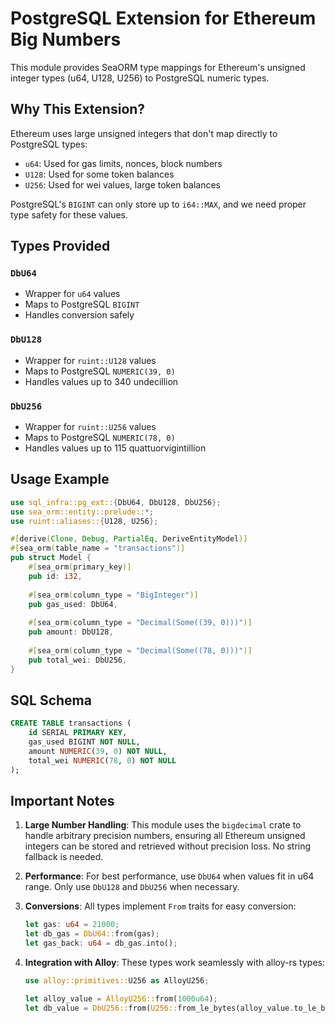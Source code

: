 # PostgreSQL Extension for Ethereum Big Numbers

This module provides SeaORM type mappings for Ethereum's unsigned integer types (u64, U128, U256) to PostgreSQL numeric types.

## Why This Extension?

Ethereum uses large unsigned integers that don't map directly to PostgreSQL types:
- `u64`: Used for gas limits, nonces, block numbers
- `U128`: Used for some token balances 
- `U256`: Used for wei values, large token balances

PostgreSQL's `BIGINT` can only store up to `i64::MAX`, and we need proper type safety for these values.

## Types Provided

### `DbU64`
- Wrapper for `u64` values
- Maps to PostgreSQL `BIGINT`
- Handles conversion safely

### `DbU128`
- Wrapper for `ruint::U128` values
- Maps to PostgreSQL `NUMERIC(39, 0)`
- Handles values up to 340 undecillion

### `DbU256`
- Wrapper for `ruint::U256` values
- Maps to PostgreSQL `NUMERIC(78, 0)`
- Handles values up to 115 quattuorvigintillion

## Usage Example

```rust
use sql_infra::pg_ext::{DbU64, DbU128, DbU256};
use sea_orm::entity::prelude::*;
use ruint::aliases::{U128, U256};

#[derive(Clone, Debug, PartialEq, DeriveEntityModel)]
#[sea_orm(table_name = "transactions")]
pub struct Model {
    #[sea_orm(primary_key)]
    pub id: i32,
    
    #[sea_orm(column_type = "BigInteger")]
    pub gas_used: DbU64,
    
    #[sea_orm(column_type = "Decimal(Some((39, 0)))")]
    pub amount: DbU128,
    
    #[sea_orm(column_type = "Decimal(Some((78, 0)))")]
    pub total_wei: DbU256,
}
```

## SQL Schema

```sql
CREATE TABLE transactions (
    id SERIAL PRIMARY KEY,
    gas_used BIGINT NOT NULL,
    amount NUMERIC(39, 0) NOT NULL,
    total_wei NUMERIC(78, 0) NOT NULL
);
```

## Important Notes

1. **Large Number Handling**: This module uses the `bigdecimal` crate to handle arbitrary precision numbers, ensuring all Ethereum unsigned integers can be stored and retrieved without precision loss. No string fallback is needed.

2. **Performance**: For best performance, use `DbU64` when values fit in u64 range. Only use `DbU128` and `DbU256` when necessary.

3. **Conversions**: All types implement `From` traits for easy conversion:
   ```rust
   let gas: u64 = 21000;
   let db_gas = DbU64::from(gas);
   let gas_back: u64 = db_gas.into();
   ```

4. **Integration with Alloy**: These types work seamlessly with alloy-rs types:
   ```rust
   use alloy::primitives::U256 as AlloyU256;
   
   let alloy_value = AlloyU256::from(1000u64);
   let db_value = DbU256::from(U256::from_le_bytes(alloy_value.to_le_bytes()));
   ```